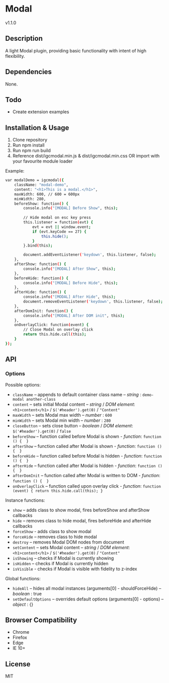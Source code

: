 # Modal
v1.1.0

## Description
A light Modal plugin, providing basic functionality with intent of high flexibility.

## Dependencies
None.

## Todo
 - Create extension examples

##  Installation & Usage

1. Clone repository
2. Run npm install
3. Run npm run build
4. Reference dist/igcmodal.min.js & dist/igcmodal.min.css OR import with your favourite module loader

Example:

```sh
var modalDemo = igcmodal({
    className: "modal-demo",
    content: "<h1>This is a modal.</h1>",
    maxWidth: 600, // 600 = 600px
    minWidth: 280,
    beforeShow: function() {
        console.info("[MODAL] Before Show", this);
        
        // Hide modal on esc key press
        this.listener = function(evt) {
            evt = evt || window.event;
            if (evt.keyCode == 27) {
                this.hide();
            }
        }.bind(this);

        document.addEventListener('keydown', this.listener, false);
    },
    afterShow: function() {
        console.info("[MODAL] After Show", this);
    },
    beforeHide: function() {
        console.info("[MODAL] Before Hide", this);
    },
    afterHide: function() {
        console.info("[MODAL] After Hide", this);
        document.removeEventListener('keydown', this.listener, false);
    },
    afterDomInit: function() {
        console.info("[MODAL] After DOM init", this);
    },
    onOverlayClick: function(event) {
        // Close Modal on overlay click
        return this.hide.call(this);
    }
});
```

## API

### Options
Possible options:
* `className` – appends to default container class name – *string* : `demo-modal another-class`
* `content` – sets initial Modal content – *string* / *DOM element*: `<h1>content</h1>` / `$('#header').get(0)` / `"Content"`
* `maxWidth` – sets Modal max width – *number* : `600`
* `minWidth` – sets Modal min width – *number* : `280`
* `closeButton` – sets close button – *boolean* / *DOM element*: `$('#header').get(0)` / `false`
* `beforeShow` – function called before Modal is shown - *function*: `function () {  }`
* `afterShow` – function called after Modal is shown - *function*: `function () {  }`
* `beforeHide` – function called before Modal is hidden - *function*: `function () {  }`
* `afterHide` – function called after Modal is hidden - *function*: `function () {  }`
* `afterDomInit` – function called after Modal is written to DOM - *function*: `function () {  }`
* `onOverlayClick` – function called upon overlay click - *function*: `function (event) { return this.hide.call(this); }`

Instance functions:
* `show` – adds class to show modal, fires beforeShow and afterShow callbacks
* `hide` – removes class to hide modal, fires beforeHide and afterHide callbacks
* `forceShow` - adds class to show modal
* `forceHide` – removes class to hide modal
* `destroy` – removes Modal DOM nodes from document
* `setContent` – sets Modal content – *string* / *DOM element*: `<h1>content</h1>` / `$('#header').get(0)` / `"Content"`
* `isShowing` – checks if Modal is currently showing
* `isHidden` – checks if Modal is currently hidden
* `isVisible` - checks if Modal is visible with fidelity to z-index

Global functions:
* `hideAll` – hides all modal instances (arguments[0] - shouldForceHide) – *boolean* : true
* `setDefaultOptions` – overrides default options (arguments[0] - options) – *object* : {}

## Browser Compatibility
 - Chrome
 - Firefox
 - Edge
 - IE 10+

## License
MIT
